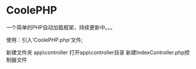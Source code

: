 # CoolePHP
一个简单的PHP自动加载框架，持续更新中。。。

使用：引入'CoolePHP.php'文件;

新建文件夹
app\controller
打开app\controller目录
新建IndexController.php控制器文件
<?php
namespace controller;
class IndexController{
	function index(){
		echo 'this is index function';
	}
	function demo(){
		echo 'this is demo function!';
	}
}

浏览器访问/index.php?m=index&a=demo
m 控制器名
a 方法名
